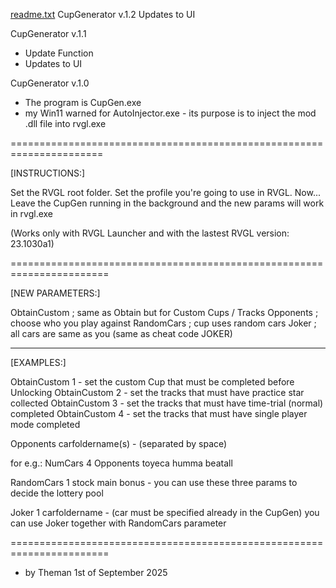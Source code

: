 [readme.txt](https://github.com/user-attachments/files/22563488/readme.txt)
CupGenerator v.1.2
Updates to UI

CupGenerator v.1.1
- Update Function
- Updates to UI

CupGenerator v.1.0

- The program is CupGen.exe
- my Win11 warned for AutoInjector.exe - its purpose is to inject the mod .dll file into rvgl.exe

======================================================================

[INSTRUCTIONS:]

Set the RVGL root folder. Set the profile you're going to use in RVGL.
Now... Leave the CupGen running in the background and the new params will work in rvgl.exe

(Works only with RVGL Launcher and with the lastest RVGL version: 23.1030a1)

=======================================================================

[NEW PARAMETERS:]

ObtainCustom ; same as Obtain but for Custom Cups / Tracks
Opponents ; choose who you play against
RandomCars ; cup uses random cars
Joker ; all cars are same as you (same as cheat code JOKER)

-----------------------------------------------------------------------

[EXAMPLES:]

ObtainCustom 1 - set the custom Cup that must be completed before Unlocking
ObtainCustom 2 - set the tracks that must have practice star collected
ObtainCustom 3 - set the tracks that must have time-trial (normal) completed
ObtainCustom 4 - set the tracks that must have single player mode completed

Opponents carfoldername(s) - (separated by space)

for e.g.:
NumCars 4
Opponents toyeca humma beatall

RandomCars 1 stock main bonus - you can use these three params to decide the lottery pool

Joker 1 carfoldername - (car must be specified already in the CupGen)
you can use Joker together with RandomCars parameter

=======================================================================

- by Theman
1st of September 2025
